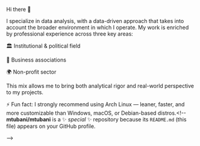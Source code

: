 Hi there 👋

I specialize in data analysis, with a data-driven approach that takes into account the broader environment in which I operate.
My work is enriched by professional experience across three key areas:

🏛 Institutional & political field

💼 Business associations

🌍 Non-profit sector

This mix allows me to bring both analytical rigor and real-world perspective to my projects.

⚡ Fun fact: I strongly recommend using Arch Linux — leaner, faster, and more customizable than Windows, macOS, or Debian-based distros.<!--
**mtubani/mtubani** is a ✨ _special_ ✨ repository because its `README.md` (this file) appears on your GitHub profile.

-->
